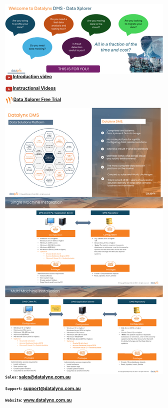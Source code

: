 [<img src="https://github.com/Datalynx-Australia/Images/blob/main/IntroPg1_Xplorer.png"
     alt="Datalynx PG1"
     style="float: left; margin-right: 10px;" />](https://www.datalynx.com.au/)

 #### [<img src="https://github.com/Datalynx-Australia/Images/blob/main/Youtube_24.png" align="left">](https://youtu.be/JYoUSzsCsdI) [Introduction video](https://youtu.be/JYoUSzsCsdI)

#### [<img src="https://github.com/Datalynx-Australia/Images/blob/main/Youtube_24.png" align="left">](https://www.youtube.com/@DatalynxAustralia) [Instructional Videos](https://www.youtube.com/@DatalynxAustralia)
 

 #### [<img src="https://github.com/Datalynx-Australia/Images/blob/main/DataXplorer.png" align="left">](https://www.datalynx.com.au/xplore) [Data Xplorer Free Trial](https://www.datalynx.com.au/xplore)

 

[<img src="https://github.com/Datalynx-Australia/Images/blob/main/IntroPg2.png"
     alt="Datalynx PG2"
     style="float: left; margin-right: 10px;" />](https://www.datalynx.com.au/)

[<img src="https://github.com/Datalynx-Australia/Images/blob/main/IntroPg3.png"
     alt="Datalynx PG3"
     style="float: left; margin-right: 10px;" />](https://www.datalynx.com.au/)

[<img src="https://github.com/Datalynx-Australia/Images/blob/main/IntroPg4.png"
     alt="Datalynx PG4"
     style="float: left; margin-right: 10px;" />](https://www.datalynx.com.au/)


 #### `Sales`:   sales@datalynx.com.au     
 #### `Support`: support@datalynx.com.au     
 #### `Website`: www.datalynx.com.au


